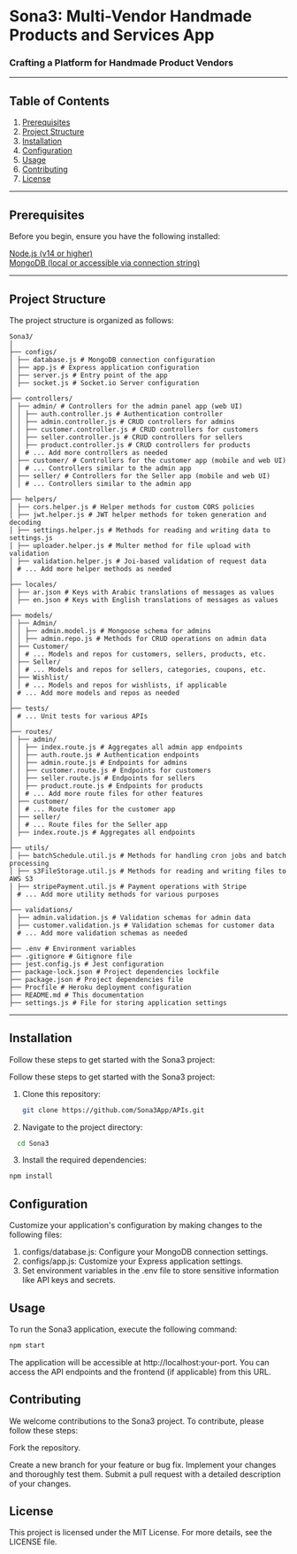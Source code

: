 <h1  >Sona3: Multi-Vendor Handmade Products and Services App</h1>
<h3  >Crafting a Platform for Handmade Product Vendors</h3>


---

## Table of Contents

1. [Prerequisites](#prerequisites)
2. [Project Structure](#project-structure)
3. [Installation](#installation)
4. [Configuration](#configuration)
5. [Usage](#usage)
6. [Contributing](#contributing)
7. [License](#license)

---

<h2  >Prerequisites</h2>

<p  >Before you begin, ensure you have the following installed:</p>

<p  >
  <a href="https://nodejs.org/">Node.js (v14 or higher)</a><br>
  <a href="https://www.mongodb.com/">MongoDB (local or accessible via connection string)</a>
</p>

---

<h2  >Project Structure</h2>

<p  >The project structure is organized as follows:</p>


```
Sona3/
│
├── configs/
│ ├── database.js # MongoDB connection configuration
│ ├── app.js # Express application configuration
│ ├── server.js # Entry point of the app
│ ├── socket.js # Socket.io Server configuration
│
├── controllers/
│ ├── admin/ # Controllers for the admin panel app (web UI)
│ │ ├── auth.controller.js # Authentication controller
│ │ ├── admin.controller.js # CRUD controllers for admins
│ │ ├── customer.controller.js # CRUD controllers for customers
│ │ ├── seller.controller.js # CRUD controllers for sellers
│ │ ├── product.controller.js # CRUD controllers for products
│ │ # ... Add more controllers as needed
│ ├── customer/ # Controllers for the customer app (mobile and web UI)
│ │ # ... Controllers similar to the admin app
│ ├── seller/ # Controllers for the Seller app (mobile and web UI)
│ │ # ... Controllers similar to the admin app
│
├── helpers/
│ ├── cors.helper.js # Helper methods for custom CORS policies
│ ├── jwt.helper.js # JWT helper methods for token generation and decoding
│ ├── settings.helper.js # Methods for reading and writing data to settings.js
│ ├── uploader.helper.js # Multer method for file upload with validation
│ ├── validation.helper.js # Joi-based validation of request data
│ # ... Add more helper methods as needed
│
├── locales/
│ ├── ar.json # Keys with Arabic translations of messages as values
│ ├── en.json # Keys with English translations of messages as values
│
├── models/
│ ├── Admin/
│ │ ├── admin.model.js # Mongoose schema for admins
│ │ ├── admin.repo.js # Methods for CRUD operations on admin data
│ ├── Customer/
│ │ # ... Models and repos for customers, sellers, products, etc.
│ ├── Seller/
│ │ # ... Models and repos for sellers, categories, coupons, etc.
│ ├── Wishlist/
│ │ # ... Models and repos for wishlists, if applicable
│ # ... Add more models and repos as needed
│
├── tests/
│ # ... Unit tests for various APIs
│
├── routes/
│ ├── admin/
│ │ ├── index.route.js # Aggregates all admin app endpoints
│ │ ├── auth.route.js # Authentication endpoints
│ │ ├── admin.route.js # Endpoints for admins
│ │ ├── customer.route.js # Endpoints for customers
│ │ ├── seller.route.js # Endpoints for sellers
│ │ ├── product.route.js # Endpoints for products
│ │ # ... Add more route files for other features
│ ├── customer/
│ │ # ... Route files for the customer app
│ ├── seller/
│ │ # ... Route files for the Seller app
│ ├── index.route.js # Aggregates all endpoints
│
├── utils/
│ ├── batchSchedule.util.js # Methods for handling cron jobs and batch processing
│ ├── s3FileStorage.util.js # Methods for reading and writing files to AWS S3
│ ├── stripePayment.util.js # Payment operations with Stripe
│ # ... Add more utility methods for various purposes
│
├── validations/
│ ├── admin.validation.js # Validation schemas for admin data
│ ├── customer.validation.js # Validation schemas for customer data
│ # ... Add more validation schemas as needed
│
├── .env # Environment variables
├── .gitignore # Gitignore file
├── jest.config.js # Jest configuration
├── package-lock.json # Project dependencies lockfile
├── package.json # Project dependencies file
├── Procfile # Heroku deployment configuration
├── README.md # This documentation
├── settings.js # File for storing application settings
```
---

<h2>Installation</h2>

<p>Follow these steps to get started with the Sona3 project:</p>

Follow these steps to get started with the Sona3 project:

1. Clone this repository:

   ```bash
   git clone https://github.com/Sona3App/APIs.git

2. Navigate to the project directory:
  ```bash
    cd Sona3
  ```

3. Install the required dependencies:
  ```bash
  npm install
  ```


<h2>Configuration</h2>

<p>Customize your application's configuration by making changes to the following files:</p>

1. configs/database.js: Configure your MongoDB connection settings.
2. configs/app.js: Customize your Express application settings.
3. Set environment variables in the .env file to store sensitive information like API keys and secrets.

   
<h2>Usage</h2>
<p>To run the Sona3 application, execute the following command:</p>

```bash
npm start
```

<p>The application will be accessible at http://localhost:your-port. You can access the API endpoints and the frontend (if applicable) from this URL.</p>

<h2>Contributing</h2>
We welcome contributions to the Sona3 project. To contribute, please follow these steps:

<p>Fork the repository.</p>
Create a new branch for your feature or bug fix.
Implement your changes and thoroughly test them.
Submit a pull request with a detailed description of your changes.

<h2>License</h2>
<p>This project is licensed under the MIT License. For more details, see the LICENSE file.</p>
